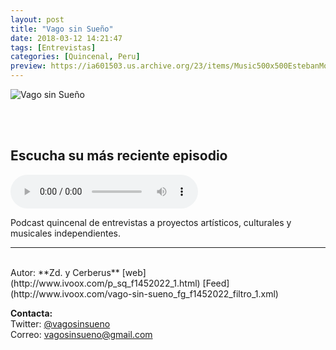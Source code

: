 ```yaml
---
layout: post
title: "Vago sin Sueño"
date: 2018-03-12 14:21:47
tags: [Entrevistas]
categories: [Quincenal, Peru]
preview: https://ia601503.us.archive.org/23/items/Music500x500EstebanMontoya/300-VagoSinSueo.jpg
---
```


![Vago sin Sueño](https://ia601503.us.archive.org/23/items/Music500x500EstebanMontoya/500-VagoSinSueo.jpg)

<br/>
<br/>

## Escucha su más reciente episodio

<!--reproductor-feed=http://www.ivoox.com/vago-sin-sueno_fg_f1452022_filtro_1.xml-->
<!--reproductor-start-->
<audio id="audio" preload="auto" controls="" src="http://www.ivoox.com/27-democratizando-moda-chichaslay_mf_29524271_feed_1.mp3"></audio>
<!--reproductor-end-->

Podcast quincenal de entrevistas a proyectos artísticos, culturales y musicales independientes.  

_ _ _
<br>
Autor: **Zd. y Cerberus**  
[web](http://www.ivoox.com/p_sq_f1452022_1.html)  
[Feed](http://www.ivoox.com/vago-sin-sueno_fg_f1452022_filtro_1.xml)  


**Contacta:**  
Twitter: [@vagosinsueno](https://twitter.com/vagosinsueno)  
Correo: [vagosinsueno@gmail.com](mailto:vagosinsueno@gmail.com)  
